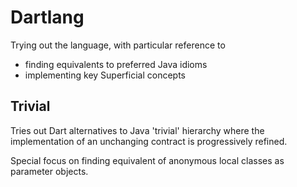 # Dartlang

Trying out the language, with particular reference to
- finding equivalents to preferred Java idioms
- implementing key Superficial concepts

## Trivial

Tries out Dart alternatives to Java 'trivial' hierarchy
where the implementation of an unchanging contract
is progressively refined.  

Special focus on finding equivalent 
of anonymous local classes as parameter objects.

